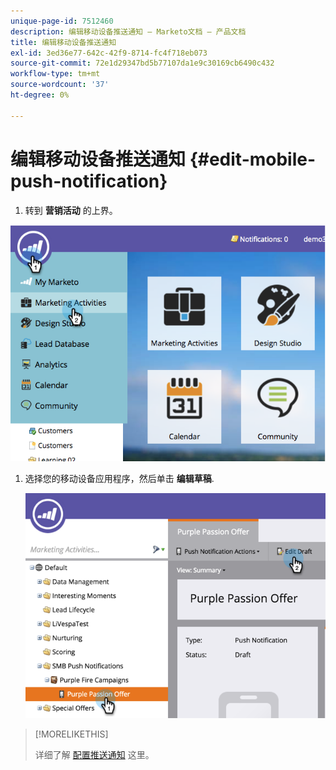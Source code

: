 ```yaml
---
unique-page-id: 7512460
description: 编辑移动设备推送通知 — Marketo文档 — 产品文档
title: 编辑移动设备推送通知
exl-id: 3ed36e77-642c-42f9-8714-fc4f718eb073
source-git-commit: 72e1d29347bd5b77107da1e9c30169cb6490c432
workflow-type: tm+mt
source-wordcount: '37'
ht-degree: 0%

---
```


# 编辑移动设备推送通知 {#edit-mobile-push-notification}

1. 转到 **营销活动** 的上界。

![](assets/image2015-4-22-18-3a44-3a42.png)

1. 选择您的移动设备应用程序，然后单击 **编辑草稿**.

   ![](assets/image2015-4-22-18-3a45-3a13.png)

>[!MORELIKETHIS]
>
>详细了解 [配置推送通知](/help/marketo/product-docs/mobile-marketing/push-notifications/configure-mobile-push-notification.md) 这里。
